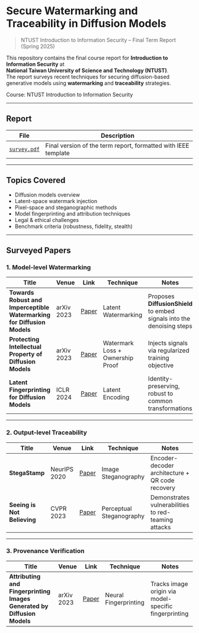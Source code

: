# Secure Watermarking and Traceability in Diffusion Models
> NTUST Introduction to Information Security – Final Term Report (Spring 2025)

This repository contains the final course report for **Introduction to Information Security** at  
**National Taiwan University of Science and Technology (NTUST)**.  
The report surveys recent techniques for securing diffusion-based generative models using **watermarking** and **traceability** strategies.

Course: NTUST Introduction to Information Security

---

## Report

| File | Description |
|------|-------------|
| [`survey.pdf`](./survey.pdf) | Final version of the term report, formatted with IEEE template |
  
---

## Topics Covered

- Diffusion models overview 
- Latent-space watermark injection
- Pixel-space and steganographic methods
- Model fingerprinting and attribution techniques
- Legal & ethical challenges
- Benchmark criteria (robustness, fidelity, stealth)

---

## Surveyed Papers

### 1. Model-level Watermarking
| Title | Venue | Link | Technique | Notes |
|-------|-------|------|-----------|-------|
| **Towards Robust and Imperceptible Watermarking for Diffusion Models** | arXiv 2023 | [Paper](https://arxiv.org/abs/2306.05153) | Latent Watermarking | Proposes **DiffusionShield** to embed signals into the denoising steps |
| **Protecting Intellectual Property of Diffusion Models** | arXiv 2023 | [Paper](https://arxiv.org/abs/2301.11609) | Watermark Loss + Ownership Proof | Injects signals via regularized training objective |
| **Latent Fingerprinting for Diffusion Models** | ICLR 2024 | [Paper](https://openreview.net/forum?id=...) | Latent Encoding | Identity-preserving, robust to common transformations |

---

### 2. Output-level Traceability
| Title | Venue | Link | Technique | Notes |
|-------|-------|------|-----------|-------|
| **StegaStamp** | NeurIPS 2020 | [Paper](https://arxiv.org/abs/2003.05523) | Image Steganography | Encoder-decoder architecture + QR code recovery |
| **Seeing is Not Believing** | CVPR 2023 | [Paper](https://arxiv.org/abs/2303.11374) | Perceptual Steganography | Demonstrates vulnerabilities to red-teaming attacks |

---

### 3. Provenance Verification
| Title | Venue | Link | Technique | Notes |
|-------|-------|------|-----------|-------|
| **Attributing and Fingerprinting Images Generated by Diffusion Models** | arXiv 2023 | [Paper](https://arxiv.org/abs/2305.20025) | Neural Fingerprinting | Tracks image origin via model-specific fingerprinting |


